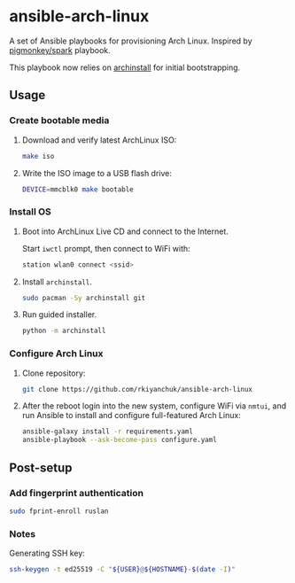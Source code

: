 # ansible-arch-linux

A set of Ansible playbooks for provisioning Arch Linux. Inspired by [pigmonkey/spark](https://github.com/pigmonkey/spark) playbook.

This playbook now relies on [archinstall](https://archlinux.org/packages/extra/any/archinstall/) for initial bootstrapping.

## Usage

### Create bootable media

1. Download and verify latest ArchLinux ISO:

    ```sh
    make iso
    ```

2. Write the ISO image to a USB flash drive:

    ```sh
    DEVICE=mmcblk0 make bootable
    ```

### Install OS

1. Boot into ArchLinux Live CD and connect to the Internet.

   Start `iwctl` prompt, then connect to WiFi with:

   ```sh
   station wlan0 connect <ssid>
   ```

2. Install `archinstall`.

   ```sh
   sudo pacman -Sy archinstall git
   ```

3. Run guided installer.

   ```sh
   python -m archinstall
   ```

### Configure Arch Linux

1. Clone repository:

   ```sh
   git clone https://github.com/rkiyanchuk/ansible-arch-linux
   ```

2. After the reboot login into the new system, configure WiFi via `nmtui`,
   and run Ansible to install and configure full-featured Arch Linux:

    ```sh
    ansible-galaxy install -r requirements.yaml
    ansible-playbook --ask-become-pass configure.yaml
    ```

## Post-setup

### Add fingerprint authentication

```sh
sudo fprint-enroll ruslan
```

### Notes

Generating SSH key:

```sh
ssh-keygen -t ed25519 -C "${USER}@${HOSTNAME}-$(date -I)"
```
